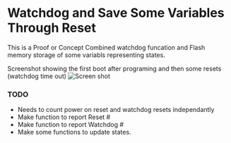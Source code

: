 # Watchdog and Save Some Variables Through Reset
This is a Proof or Concept 
Combined watchdog funcation and Flash memory storage of some variabls representing states.

Screenshot showing the first boot after programing and then some resets (watchdog time out)
![Screen shot](https://github.com/PubInv/NASA-COG/blob/develop/experimentation/WatchDog_Due_Eval/ReportResetOnCOMPort.png)

### TODO
* Needs to count power on reset and watchdog resets independantly
* Make function to report Reset #
* Make function to report Watchdog #
* Make some functions to update states.


